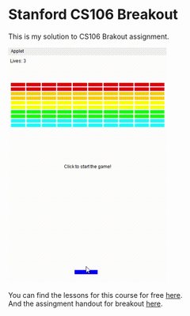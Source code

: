 # Stanford CS106 Breakout

This is my solution to CS106 Brakout assignment.

![](breakout-demo.gif)

You can find the lessons for this course for free [here](https://www.youtube.com/watch?v=KkMDCCdjyW8&list=PL84A56BC7F4A1F852 "here").  
And the assingment handout for breakout [here](https://web.stanford.edu/class/cs106a/assn/breakout.html "here").
